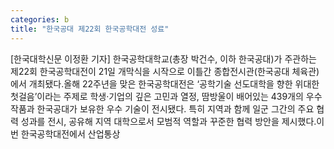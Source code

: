 ```yaml
---
categories: b
title: "한국공대 제22회 한국공학대전 성료"
---
```

[한국대학신문 이정환 기자] 한국공학대학교(총장 박건수, 이하 한국공대)가 주관하는 제22회 한국공학대전이 21일 개막식을 시작으로 이틀간 종합전시관(한국공대 체육관)에서 개최됐다.올해 22주년을 맞은 한국공학대전은 ‘공학기술 선도대학을 향한 위대한 첫걸음’이라는 주제로 학생·기업의 깊은 고민과 열정, 땀방울이 배어있는 439개의 우수 작품과 한국공대가 보유한 우수 기술이 전시됐다. 특히 지역과 함께 일군 그간의 주요 협력 성과를 전시, 공유해 지역 대학으로서 모범적 역할과 꾸준한 협력 방안을 제시했다.이번 한국공학대전에서 산업통상